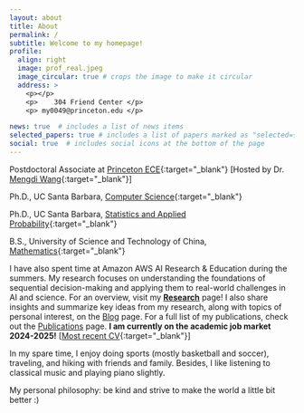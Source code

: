 ```yaml
---
layout: about
title: About
permalink: /
subtitle: Welcome to my homepage!
profile:
  align: right
  image: prof_real.jpeg
  image_circular: true # crops the image to make it circular
  address: >
    <p></p>
    <p>    304 Friend Center </p>
    <p> my0049@princeton.edu </p>

news: true  # includes a list of news items
selected_papers: true # includes a list of papers marked as "selected={true}"
social: true  # includes social icons at the bottom of the page
---
```


Postdoctoral Associate at [Princeton ECE](https://ece.princeton.edu){:target="\_blank"} [Hosted by Dr. [Mengdi Wang](https://mwang.princeton.edu){:target="\_blank"}]

Ph.D., UC Santa Barbara, [Computer Science](https://www.cs.ucsb.edu/){:target="\_blank"} 

Ph.D., UC Santa Barbara, [Statistics and Applied Probability](https://www.pstat.ucsb.edu/){:target="\_blank"}

B.S., University of Science and Technology of China, [Mathematics](http://math.ustc.edu.cn/ENGLISH/list.htm){:target="\_blank"}





<!-- Prior to my graduate study, I got my B.S. from [Applied Math at 
University of Science and Technology of China (USTC)](http://math.ustc.edu.cn/ENGLISH/list.htm){:target="\_blank"}. 

 -->
<!---
I am fond of the broad area of machine learning, e.g. reinforcement learning, large scale optimization and statistics. My current research primarily focuses on building statistical foundations for offline reinforcement learning. I enjoy understanding the theoretical ground of different algorithms that are of practical importance. Recently, I start to think about how to appropriately apply deep models to make RL practical. I am on the job market.



I am fond of the broad area of machine learning, e.g. reinforcement learning, large scale optimization and statistics. My current research primarily focuses on building statistical foundations for offline reinforcement learning. I enjoy understanding the theoretical ground of different algorithms that are of practical importance. Recently, I start to think about how to appropriately apply deep models to make RL practical. **I am on the academic job market 24-25**.


I also share my thoughts and summarize the ideas of my research and some topics I am interested in the `Blog` page. For the list of my papers, go to [Publications](/publications) page.
-->
I have also spent time at Amazon AWS AI Research & Education during the summers.
My research focuses on understanding the foundations of sequential decision-making and applying them to real-world challenges in AI and science. For an overview, visit my **[Research](/research)** page! I also share insights and summarize key ideas from my research, along with topics of personal interest, on the [Blog](/blog) page. For a full list of my publications, check out the [Publications](/publications) page. **I am currently on the academic job market 2024-2025!** [[Most recent CV](/assets/pdf/cv.pdf){:target="\_blank"}]

 
In my spare time, I enjoy doing sports (mostly basketball and soccer), traveling, and hiking with friends and family. Besides, I like listening to classical music and playing piano slightly. 

My personal philosophy: be kind and strive to make the world a little bit better :)






